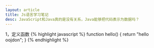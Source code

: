 ```yaml
---
layout: article
title: Js语言学习笔记
desc: JavaScript和Java真的是没有关系，Java能够把代码表示为数据吗？
---
```



1，定义函数
{% highlight javascript %}
function hello() {
      return "hello oojdon";
}
{% endhighlight %}
